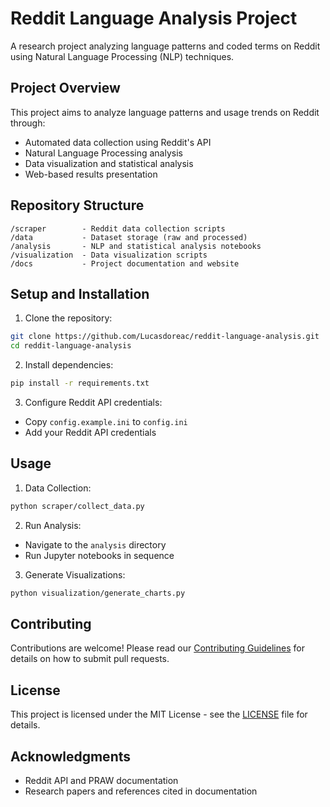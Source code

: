 # Reddit Language Analysis Project

A research project analyzing language patterns and coded terms on Reddit using Natural Language Processing (NLP) techniques.

## Project Overview

This project aims to analyze language patterns and usage trends on Reddit through:
- Automated data collection using Reddit's API
- Natural Language Processing analysis
- Data visualization and statistical analysis
- Web-based results presentation

## Repository Structure

```
/scraper        - Reddit data collection scripts
/data           - Dataset storage (raw and processed)
/analysis       - NLP and statistical analysis notebooks
/visualization  - Data visualization scripts
/docs           - Project documentation and website
```

## Setup and Installation

1. Clone the repository:
```bash
git clone https://github.com/Lucasdoreac/reddit-language-analysis.git
cd reddit-language-analysis
```

2. Install dependencies:
```bash
pip install -r requirements.txt
```

3. Configure Reddit API credentials:
- Copy `config.example.ini` to `config.ini`
- Add your Reddit API credentials

## Usage

1. Data Collection:
```bash
python scraper/collect_data.py
```

2. Run Analysis:
- Navigate to the `analysis` directory
- Run Jupyter notebooks in sequence

3. Generate Visualizations:
```bash
python visualization/generate_charts.py
```

## Contributing

Contributions are welcome! Please read our [Contributing Guidelines](CONTRIBUTING.md) for details on how to submit pull requests.

## License

This project is licensed under the MIT License - see the [LICENSE](LICENSE) file for details.

## Acknowledgments

- Reddit API and PRAW documentation
- Research papers and references cited in documentation